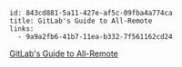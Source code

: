 ```
id: 843cd881-5a11-427e-af5c-09fba4a774ca
title: GitLab's Guide to All-Remote 
links: 
  - 9a9a2fb6-41b7-11ea-b332-7f561162cd24
```
[GitLab's Guide to All-Remote](https://about.gitlab.com/company/culture/all-remote/guide/)

